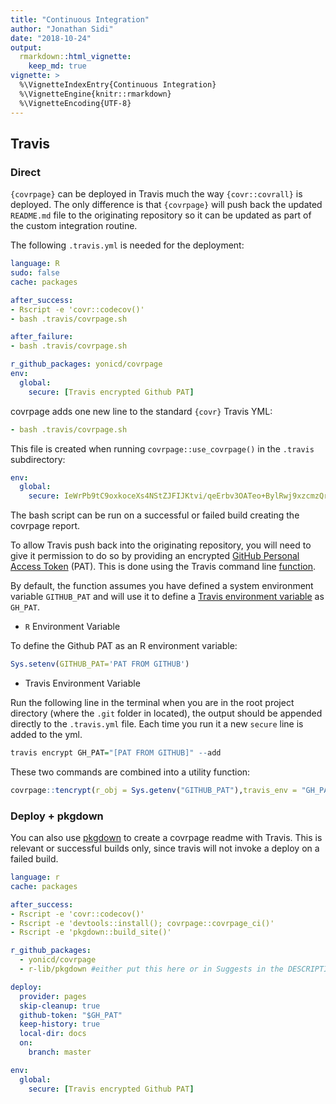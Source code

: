 ```yaml
---
title: "Continuous Integration"
author: "Jonathan Sidi"
date: "2018-10-24"
output: 
  rmarkdown::html_vignette: 
    keep_md: true
vignette: >
  %\VignetteIndexEntry{Continuous Integration}
  %\VignetteEngine{knitr::rmarkdown}
  %\VignetteEncoding{UTF-8}
---
```




## Travis

### Direct

`{covrpage}` can be deployed in Travis much the way `{covr::covrall}` is deployed. The only difference is that `{covrpage}` will push back the updated `README.md` file to the originating repository so it can be updated as part of the custom integration routine. 

The following `.travis.yml` is needed for the deployment:

```yml
language: R
sudo: false
cache: packages

after_success:
- Rscript -e 'covr::codecov()'
- bash .travis/covrpage.sh

after_failure:
- bash .travis/covrpage.sh

r_github_packages: yonicd/covrpage
env:
  global:
    secure: [Travis encrypted Github PAT]

```

covrpage adds one new line to the standard `{covr}` Travis YML:

```yml
- bash .travis/covrpage.sh
```

This file is created when running `covrpage::use_covrpage()` in the `.travis` subdirectory:

```yml
env:
  global:
    secure: IeWrPb9tC9oxkoceXs4NStZJFIJKtvi/qeErbv3OATeo+BylRwj9xzcmzQrV8ps...
```

The bash script can be run on a successful or failed build creating the covrpage report. 

To allow Travis push back into the originating repository, you will need to give it permission to do so by providing an encrypted [GitHub Personal Access Token](https://github.com/settings/tokens) (PAT). This is done using the Travis command line [function](https://docs.travis-ci.com/user/encryption-keys/).

By default, the function assumes you have defined a system environment variable `GITHUB_PAT` and will use it to define a [Travis environment variable](https://docs.travis-ci.com/user/environment-variables/) as `GH_PAT`.

  - `R` Environment Variable

To define the Github PAT as an R environment variable:

```r
Sys.setenv(GITHUB_PAT='PAT FROM GITHUB')
```

  - Travis Environment Variable

Run the following line in the terminal when you are in the root project directory (where the `.git` folder in located), the output should be appended directly to the `.travis.yml` file. Each time you run it a new `secure` line is added to the yml.

```r
travis encrypt GH_PAT="[PAT FROM GITHUB]" --add
```

These two commands are combined into a utility function:

```r
covrpage::tencrypt(r_obj = Sys.getenv("GITHUB_PAT"),travis_env = "GH_PAT",add = TRUE)
```


### Deploy + pkgdown

You can also use [pkgdown](https://www.github.com/r-lib/pkgdown) to create a covrpage readme with Travis. This is relevant or successful builds only, since travis will not invoke a deploy on a failed build.

```yml
language: r
cache: packages

after_success:
- Rscript -e 'covr::codecov()'
- Rscript -e 'devtools::install(); covrpage::covrpage_ci()'
- Rscript -e 'pkgdown::build_site()'

r_github_packages: 
  - yonicd/covrpage
  - r-lib/pkgdown #either put this here or in Suggests in the DESCRIPTION file

deploy:
  provider: pages
  skip-cleanup: true
  github-token: "$GH_PAT"
  keep-history: true
  local-dir: docs
  on:
    branch: master

env:
  global:
    secure: [Travis encrypted Github PAT]
```
